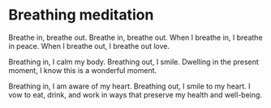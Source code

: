 # Breathing meditation

Breathe in, breathe out. Breathe in, breathe out. When I breathe in, I breathe in peace. When I breathe out, I breathe out love.

Breathing in, I calm my body. Breathing out, I smile. Dwelling in the present moment, I know this is a wonderful moment.

Breathing in, I am aware of my heart. Breathing out, I smile to my heart. I vow to eat, drink, and work in ways that preserve my health and well-being.